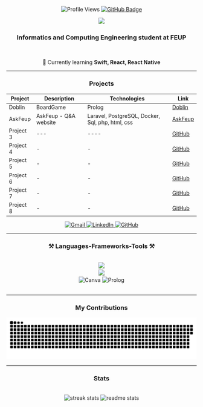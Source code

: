 <p align="center">
  <img src="https://komarev.com/ghpvc/?username=tatianawl&style=for-the-badge&color=8E44AD" alt="Profile Views" />
 <!--  <img src="https://img.shields.io/badge/GitHub-Profile-8E44AD?style=for-the-badge&logo=github" alt="GitHub Badge" />  -->
  <a href="https://github.com/tatianawl" target="_blank">
    <img src="https://img.shields.io/badge/GitHub-Profile-purple?style=for-the-badge&logo=github" alt="GitHub Badge" />
  </a>
</p>

<p align="center">
    <img src="https://readme-typing-svg.herokuapp.com/?font=Righteous&size=35&color=8E44AD&center=true&vCenter=true&width=500&height=70&duration=4000&lines=Hi+There!+👋;+I'm+Tatiana!;" />
</p>

<h3 align="center">
     Informatics and Computing Engineering student at FEUP  <br>
</h3>
<br/>

<div align="center"> 
  
 <!-- 🔭 Currently working on  **___** -->
  🌱 Currently learning **Swift, React, React Native**
  
<hr/> 
<h3 align="center"> Projects </h3>

| Project       | Description                         | Technologies            | Link                                      |
|---------------|-------------------------------------|-------------------------|-------------------------------------------|
| Doblin    | BoardGame         | Prolog           | [Doblin](https://github.com/tatianawl/Doblin) |
| AskFeup| AskFeup - Q&A website                | Laravel, PostgreSQL, Docker, Sql, php, html, css      | [AskFeup](https://github.com/tatianawl/askFEUP) |
| Project 3     | ---       | ----   | [GitHub](https://github.com/yourproject2) |
| Project 4     | -       | -   | [GitHub](https://github.com/yourproject2) |
| Project 5     | -      | -   | [GitHub](https://github.com/yourproject2) |
| Project 6     | -        | -  | [GitHub](https://github.com/yourproject2) |
| Project 7     | -       | -   | [GitHub](https://github.com/yourproject2) |
| Project 8     | -    | -   | [GitHub](https://github.com/yourproject2) |

</div>

 <!--
<div align="center"> 
  <a href="mailto:tatiana.lin.wang@gmail.com">
    <img src="https://img.shields.io/badge/Gmail-333333?style=for-the-badge&logo=gmail&logoColor=red" />
  </a>
  <a href="www.linkedin.com/in/tatianawl" target="_blank">
    <img src="https://img.shields.io/badge/LinkedIn-0077B5?style=for-the-badge&logo=linkedin&logoColor=white" target="_blank" />
  </a>
  <a href="https://tatianawl.github.io" target="_blank">
     <img src="https://img.shields.io/badge/Portfolio-FF5722?style=for-the-badge&logo=todoist&logoColor=white" target="_blank" />  
  </a>
</div>
-->
<div align="center"> 
  <!-- Gmail -->
  <a href="mailto:tatiana.lin.wang@gmail.com">
    <img src="https://img.shields.io/badge/Gmail-D14836?style=for-the-badge&logo=gmail&logoColor=white" alt="Gmail" />
  </a>
  <!-- LinkedIn -->
  <a href="https://www.linkedin.com/in/tatianawl" target="_blank">
    <img src="https://img.shields.io/badge/LinkedIn-0A66C2?style=for-the-badge&logo=linkedin&logoColor=white" alt="LinkedIn" />
  </a>
  <!-- Portfolio 
  <a href="https://tatianawl.github.io" target="_blank">
     <img src="https://img.shields.io/badge/Portfolio-181717?style=for-the-badge&logo=github&logoColor=white" alt="Portfolio" />
  </a> -->
  <!-- GitHub -->
  <a href="https://github.com/tatianawl" target="_blank">
     <img src="https://img.shields.io/badge/GitHub-000000?style=for-the-badge&logo=github&logoColor=white" alt="GitHub" />
  </a>
  <!-- Instagram 
  <a href="https://www.instagram.com/----" target="_blank">
     <img src="https://img.shields.io/badge/Instagram-E4405F?style=for-the-badge&logo=instagram&logoColor=white" alt="Instagram" />
  </a> -->
</div>

<hr/>
<h3 align="center">⚒ Languages-Frameworks-Tools ⚒</h3>
<br/>
<!--
<div align="center">
    <img src="https://skillicons.dev/icons?i=react,bootstrap,mui,html,css,vscode,github,figma,tailwind,git,r" />
    <img src="https://skillicons.dev/icons?i=nodejs,python,javascript,typescript,express,firebase,mongodb,c,java,nextjs,mysql,flask" /><br>
</div>
-->
<div align="center">
    <img src="https://skillicons.dev/icons?i=html,css,js,figma,vscode,github,git,gitlab" /><br>
    <img src="https://skillicons.dev/icons?i=python,laravel,cpp,java,mysql,haskell,firebase,docker,swift" /><br>
    <img src="https://img.shields.io/badge/Canva-00C4CC?logo=canva&logoColor=white&style=for-the-badge" alt="Canva" />
    <img src="https://img.shields.io/badge/Prolog-blue?logo=prolog&logoColor=white&style=for-the-badge" alt="Prolog" />
</div>
<br/>

<hr/> 
<div align="center">
  <h3> My Contributions </h3>
  <img alt="snake eating my contributions" src="https://raw.githubusercontent.com/tatianawl/tatianawl/output/github-contribution-grid-snake.svg" />
 </div>


<hr/>
<h3 align="center"> Stats </h3>
<br>
<div align="center">
  <img width=305 src="https://github-readme-streak-stats-salesp07.vercel.app/?user=tatianawl&count_private=true&theme=react&border_radius=10" alt="streak stats"/>
  <img width=290 src="https://github-readme-stats-salesp07.vercel.app/api?username=tatianawl&count_private=true&show_icons=true&theme=react&rank_icon=github&border_radius=10" alt="readme stats" />  
 <!-- <img width=290 align="center" src="https://github-readme-stats.vercel.app/api/top-langs/?username=tatianawl&hide=HTML&langs_count=8&layout=compact&theme=react&border_radius=10&size_weight=0.5&count_weight=0.5&exclude_repo=github-readme-stats" alt="top langs" />
</div>
-->
